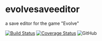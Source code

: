 # evolvesaveeditor
a save editor for the game "Evolve"

[![Build Status](https://travis-ci.org/mattgiltaji/evolvesaveeditor.svg?branch=master)](https://travis-ci.org/mattgiltaji/evolvesaveeditor)
[![Coverage Status](https://coveralls.io/repos/github/mattgiltaji/evolvesaveeditor/badge.svg?branch=master)](https://coveralls.io/github/mattgiltaji/evolvesaveeditor?branch=master)
![GitHub](https://img.shields.io/github/license/mattgiltaji/evolvesaveeditor)
